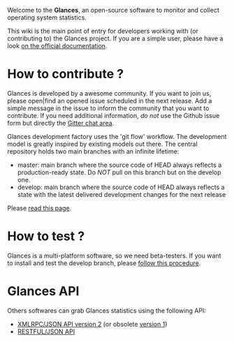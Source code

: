 Welcome to the **Glances**, an open-source software to monitor and collect operating system statistics.

This wiki is the main point of entry for developers working with (or contributing to) the Glances project. If you are a simple user, please have a look [on the official documentation](http://glances.readthedocs.org/en/latest/).

# How to contribute ?

Glances is developed by a awesome community. If you want to join us, please open|find an opened issue scheduled in the next release. Add a simple message in the issue to inform the community that you want to contribute. If you need additional information, _do not_ use the Github issue form but directly the [Gitter chat area](https://gitter.im/nicolargo/glances?utm_source=badge&utm_medium=badge&utm_campaign=pr-badge&utm_content=badge). 

Glances development factory uses the 'git flow' workflow. The development model is greatly inspired by existing models out there. The central repository holds two main branches with an infinite lifetime:

* master: main branch where the source code of HEAD always reflects a production-ready state. Do *NOT* pull on this branch but on the develop one.
* develop: main branch where the source code of HEAD always reflects a state with the latest delivered development changes for the next release

Please [read this page](https://github.com/nicolargo/glances/wiki/How-to-contribute-to-Glances-%3F).

# How to test ?

Glances is a multi-platform software, so we need beta-testers. If you want to install and test the develop branch, please [follow this procedure](https://github.com/nicolargo/glances/wiki/Install-and-test-Glances-DEVELOP-version). 

# Glances API

Others softwares can grab Glances statistics using the following API:

* [XMLRPC/JSON API version 2](https://github.com/nicolargo/glances/wiki/The-Glances-2.x-API-How-to) (or obsolete [version 1](https://github.com/nicolargo/glances/wiki/The-Glances-1.x-API-How-to)) 
* [RESTFUL/JSON API](https://github.com/nicolargo/glances/wiki/The-Glances-RESTFULL-JSON-API)
